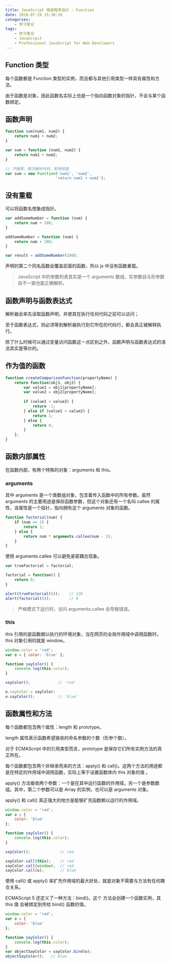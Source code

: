 ```yaml
---
title: JavaScript 高级程序设计 - Function
date: 2018-07-29 15:38:10
categories:
	- 学习笔记
tags:
	- 学习笔记
	- JavaScrpit
	- Professional JavaScript for Web Developers
---
```


## Function 类型

每个函数都是 Function 类型的实例，而且都与其他引用类型一样具有属性和方法。

由于函数是对象，因此函数名实际上也是一个指向函数对象的指针，不会与某个函数绑定。

## 函数声明

``` javascript
function sum(num1, num2) {
    return num1 + num2;
}

var sum = function (num1, num2) {
    return num1 + num2;
}

// 不推荐，两次解析代码，影响性能
var sum = new Function('num1', 'num2', 
                      'return num1 + num2');
```

<!-- more -->

## 没有重载

可以将函数名想象成指针。

``` javascript
var addSomeNumber = function (num) {
    return num + 100;
}

addSomeNumber = function (num) {
    return num + 200;
}

var result = addSomeNumber(100);
```

声明的第二个同名函数会覆盖前面的函数，所以 js 中没有函数重载。

> JavaScript 中的参数列表其实是一个 arguments 数组，实参数目与形参数目不一致也能正确解析。

## 函数声明与函数表达式

解析器会率先读取函数声明，并使其在执行任何代码之前可以访问；

至于函数表达式，则必须等到解析器执行到它所在的代码行，都会真正被解释执行。

除了什么时候可以通过变量访问函数这一点区别之外，函数声明与函数表达式的语法其实是等价的。

## 作为值的函数

``` javascript
function createComparisonFunction(propertyName) {
    return function(obj1, obj2) {
        var value1 = obj1[propertyName];
        var value2 = obj2[propertyName];
        
        if (value1 < value2) {
            return -1;
        } else if (value1 > value2) {
            return 1;
        } else {
            return 0;
        }
    };
}
```

## 函数内部属性

在函数内部，有两个特殊的对象：arguments 和 this。

### arguments

其中 arguments 是一个类数组对象，包含着传入函数中的所有参数。虽然 arguments 的主要用途是保存函数参数，但这个对象还有一个名叫 callee 的属性，该属性是一个指针，指向拥有这个 arguments 对象的函数。

``` javascript
function factorial(num) {
    if (num <= 1) {
        return 1;
    } else {
        return num * arguments.callee(num - 1);
    }
}
```

使用 arguments.callee 可以避免紧密耦合现象。

``` javascript
var trueFactorial = factorial;

factorial = function() {
    return 0;
}

alert(trueFactorial(5));    // 120 
alert(factorial(5));        // 0
```

> 严格模式下运行时，访问 arguments.callee 会导致错误。

### this

this 引用的是函数据以执行的环境对象，当在网页的全局作用域中调用函数时，this 对象引用的就是 window。

``` javascript
window.color = 'red';
var o = { color: 'blue' };

function sayColor() {
    console.log(this.color);
}

sayColor();            // 'red'

o.sayColor = sayColor;
o.sayColor();          // 'blue'
```

## 函数属性和方法

每个函数都包含两个属性：length 和 prototype。

length 属性表示函数希望接收的命名参数的个数（形参个数）。

对于 ECMAScript 中的引用类型而言，prototype 是保存它们所有实例方法的真正所在。

每个函数都包含两个非继承而来的方法：apply() 和 call()。这两个方法的用途都是在特定的作用域中调用函数，实际上等于设置函数体内 this 对象的值 。

apply() 方法接收两个参数：一个是在其中运行函数的作用域，另一个是参数数组。其中，第二个参数可以是 Array 的实例，也可以是 arguments 对象。

apply() 和 call() 真正强大的地方是能够扩充函数赖以运行的作用域。

``` javascript
window.color = 'red';
var o = {
    color: 'blue'
};

function sayColor() {
    console.log(this.color);
}

sayColor();			    // red

sayColor.call(this);	// red
sayColor.call(window);	// red
sayColor.call(o);		// blue
```

使用 call() 或 apply() 来扩充作用域的最大好处，就是对象不需要与方法有任何耦合关系。

ECMAScript 5 还定义了一种方法：bind()。这个 方法会创建一个函数实例，其 this 值 会被绑定到传给 bind() 函数的值。

``` javascript
window.color = 'red';
var o = {
    color: 'blue'
};

function sayColor() {
    console.log(this.color);
}
var objectSayColor = sayColor.bind(o);
objectSayColor();	// blue
```

